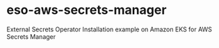 # eso-aws-secrets-manager
External Secrets Operator Installation example on Amazon EKS for AWS Secrets Manager

